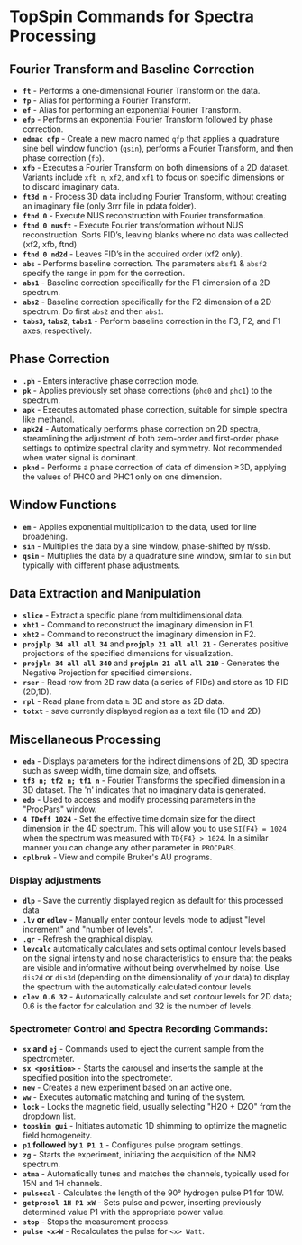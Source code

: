 # TopSpin Commands for Spectra Processing

## Fourier Transform and Baseline Correction
* **`ft`** - Performs a one-dimensional Fourier Transform on the data.
* **`fp`** - Alias for performing a Fourier Transform.
* **`ef`** - Alias for performing an exponential Fourier Transform.
* **`efp`** - Performs an exponential Fourier Transform followed by phase correction.
* **`edmac qfp`** - Create a new macro named `qfp` that applies a quadrature sine bell window function (`qsin`), performs a Fourier Transform, and then phase correction (`fp`).
* **`xfb`** - Executes a Fourier Transform on both dimensions of a 2D dataset. Variants include `xfb n`, `xf2`, and `xf1` to focus on specific dimensions or to discard imaginary data.
* **`ft3d n`** - Process 3D data including Fourier Transform, without creating an imaginary file (only 3rrr file in pdata folder).
* **`ftnd 0`** - Execute NUS reconstruction with Fourier transformation.
* **`ftnd 0 nusft`** - Execute Fourier transformation without NUS reconstruction. Sorts FID’s, leaving blanks where no data was collected (xf2, xfb, ftnd)
* **`ftnd 0 nd2d`** - Leaves FID’s in the acquired order (xf2 only).
* **`abs`** - Performs baseline correction. The parameters `absf1` & `absf2` specify the range in ppm for the correction.
* **`abs1`** - Baseline correction specifically for the F1 dimension of a 2D spectrum.
* **`abs2`** - Baseline correction specifically for the F2 dimension of a 2D spectrum. Do first `abs2` and then `abs1`.
* **`tabs3`, `tabs2`, `tabs1`** - Perform baseline correction in the F3, F2, and F1 axes, respectively.

## Phase Correction
* **`.ph`** - Enters interactive phase correction mode.
* **`pk`** - Applies previously set phase corrections (`phc0` and `phc1`) to the spectrum.
* **`apk`** - Executes automated phase correction, suitable for simple spectra like methanol.
* **`apk2d`** - Automatically performs phase correction on 2D spectra, streamlining the adjustment of both zero-order 
and first-order phase settings to optimize spectral clarity and symmetry. Not recommended when water signal is dominant.
* **`pknd`** - Performs a phase correction of data of dimension ≥3D, applying the values of PHC0 and PHC1 only on one dimension. 

## Window Functions
* **`em`** - Applies exponential multiplication to the data, used for line broadening.
* **`sin`** - Multiplies the data by a sine window, phase-shifted by π/ssb.
* **`qsin`** - Multiplies the data by a quadrature sine window, similar to `sin` but typically with different phase adjustments.

## Data Extraction and Manipulation
* **`slice`** - Extract a specific plane from multidimensional data.
* **`xht1`** - Command to reconstruct the imaginary dimension in F1.
* **`xht2`** - Command to reconstruct the imaginary dimension in F2.
* **`projplp 34 all all 34`** and **`projplp 21 all all 21`** - Generates positive projections of the specified dimensions for visualization.
* **`projpln 34 all all 340`** and **`projpln 21 all all 210`** - Generates the Negative Projection for specified dimensions.
* **`rser`** - Read row from 2D raw data (a series of FIDs) and store as 1D FID (2D,1D).
* **`rpl`** - Read plane from data ≥ 3D and store as 2D data.
* **`totxt`** - save currently displayed region as a text file (1D and 2D)

## Miscellaneous Processing
* **`eda`** - Displays parameters for the indirect dimensions of 2D, 3D spectra such as sweep width, time domain size, and offsets.
* **`tf3 n; tf2 n; tf1 n`** - Fourier Transforms the specified dimension in a 3D dataset. The 'n' indicates that no imaginary data is generated.
* **`edp`** - Used to access and modify processing parameters in the "ProcPars" window.
* **`4 TDeff 1024`** - Set the effective time domain size for the direct dimension in the 4D spectrum. This will allow you to use `SI{F4} = 1024` 
when the spectrum was measured with `TD{F4} > 1024`. In a similar manner you can change any other parameter in `PROCPARS`.
* **`cplbruk`** - View and compile Bruker's AU programs.

### Display adjustments
* **`dlp`** - Save the currently displayed region as default for this processed data
* **`.lv` or `edlev`** - Manually enter contour levels mode to adjust "level increment" and "number of levels".
* **`.gr`** - Refresh the graphical display.
* **`levcalc`** automatically calculates and sets optimal contour levels based on the signal intensity and 
 noise characteristics to ensure that the peaks are visible and informative without being overwhelmed by noise. 
Use `dis2d` or `dis3d` (depending on the dimensionality of your data) to display the spectrum with the 
automatically calculated contour levels.
* **`clev 0.6 32`** - Automatically calculate and set contour levels for 2D data; 0.6 is the factor for calculation and 32 is the number of levels.

### Spectrometer Control and Spectra Recording Commands:
* **`sx` and `ej`** - Commands used to eject the current sample from the spectrometer.
* **`sx <position>`** - Starts the carousel and inserts the sample at the specified position into the spectrometer.
* **`new`** - Creates a new experiment based on an active one.
* **`ww`** - Executes automatic matching and tuning of the system.
* **`lock`** - Locks the magnetic field, usually selecting "H2O + D2O" from the dropdown list.
* **`topshim gui`** - Initiates automatic 1D shimming to optimize the magnetic field homogeneity.
* **`p1` followed by `1 P1 1`** - Configures pulse program settings.
* **`zg`** - Starts the experiment, initiating the acquisition of the NMR spectrum.
* **`atma`** - Automatically tunes and matches the channels, typically used for 15N and 1H channels.
* **`pulsecal`** - Calculates the length of the 90° hydrogen pulse P1 for 10W.
* **`getprosol 1H P1 xW`** - Sets pulse and power, inserting previously determined value P1 with the appropriate power value.
* **`stop`** - Stops the measurement process.
* **`pulse <x>W`** - Recalculates the pulse for `<x> Watt`.


